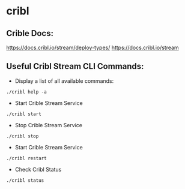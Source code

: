 # cribl
## Crible Docs:
https://docs.cribl.io/stream/deploy-types/
https://docs.cribl.io/stream

## Useful Cribl Stream CLI Commands:
- Display a list of all available commands:
```
./cribl help -a
```
- Start Crible Stream Service
```
./cribl start
```
- Stop Crible Stream Service
```
./cribl stop
```
- Start Crible Stream Service
```
./cribl restart
```
- Check Cribl Status
```
./cribl status
```

